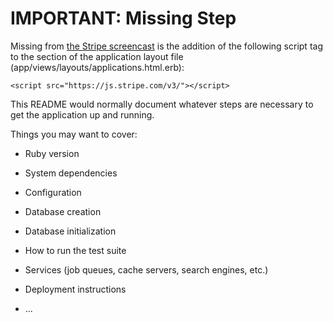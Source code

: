 # IMPORTANT: Missing Step

Missing from [the Stripe screencast](https://youtu.be/iZgYeyzEMj0) is the addition of the following script tag to the <head> section of the application layout file (app/views/layouts/applications.html.erb):

    <script src="https://js.stripe.com/v3/"></script>

This README would normally document whatever steps are necessary to get the
application up and running.

Things you may want to cover:

* Ruby version

* System dependencies

* Configuration

* Database creation

* Database initialization

* How to run the test suite

* Services (job queues, cache servers, search engines, etc.)

* Deployment instructions

* ...
